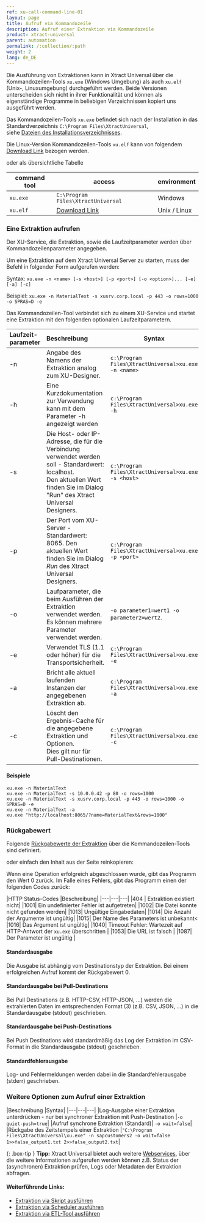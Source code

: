 ```yaml
---
ref: xu-call-command-line-01
layout: page
title: Aufruf via Kommandozeile 
description: Aufruf einer Extraktion via Kommandozeile 
product: xtract-universal
parent: automation
permalink: /:collection/:path
weight: 2
lang: de_DE
---
```


Die Ausführung von Extraktionen kann in Xtract Universal über die Kommandozeilen-Tools `xu.exe` (Windows Umgebung) als auch `xu.elf` (Unix-, Linuxumgebung) durchgeführt werden.
Beide Versionen unterscheiden sich nicht in ihrer Funktionalität und können als eigenständige Programme in beliebigen Verzeichnissen kopiert uns ausgeführt werden. 

Das Kommandozeilen-Tools `xu.exe` befindet sich nach der Installation in das Standardverzeichnis `C:\Program Files\XtractUniversal`,<br> 
siehe [Dateien des Installationsverzeichnisses](./einfuehrung/installation-und-update#dateien-des-installationsverzeichnisses).

Die Linux-Version Kommandozeilen-Tools `xu.elf` kann von folgendem [Download Link](https://cdn-files.theobald-software.com/download/XtractUniversal/xu.elf.tar.gz ) bezogen werden.

oder als übersichtliche Tabelle

| command tool | access | environment |
|---|---|---|
| `xu.exe` | `C:\Program Files\XtractUniversal` | Windows |
| `xu.elf` | [Download Link](https://cdn-files.theobald-software.com/download/XtractUniversal/xu.elf.tar.gz ) | Unix / Linux |


### Eine Extraktion aufrufen
Der XU-Service, die Extraktion, sowie die Laufzeitparameter werden über Kommandozeilenparameter angegeben.

Um eine Extraktion auf dem Xtract Universal Server zu starten, muss der Befehl in folgender Form aufgerufen werden:

Syntax:
`xu.exe -n <name> [-s <host>] [-p <port>] [-o <option>]... [-e] [-a] [-c]`

Beispiel:
`xu.exe -n MaterialText -s xusrv.corp.local -p 443 -o rows=1000 -o SPRAS=D -e`

Das Kommandozeilen-Tool verbindet sich zu einem XU-Service und startet eine Extraktion mit den folgenden optionalen Laufzeitparametern.

| Laufzeit-<br>parameter   | Beschreibung | Syntax  |
|:---|:---| --- |
| -n   |  Angabe des Namens der Extraktion analog zum XU-Designer.  | `c:\Program Files\XtractUniversal>xu.exe -n <name>` |
| -h        |  Eine Kurzdokumentation zur Verwendung kann mit dem Parameter -h angezeigt werden  |   `c:\Program Files\XtractUniversal>xu.exe -h` |
|   -s       |  Die Host- oder IP-Adresse, die für die Verbindung verwendet werden soll - Standardwert: localhost. <br> Den aktuellen Wert finden Sie im Dialog "Run" des Xtract Universal Designers.|  `c:\Program Files\XtractUniversal>xu.exe -s <host>`|
| -p    | Der Port vom XU-Server - Standardwert: 8065. Den aktuellen Wert finden Sie im Dialog *Run* des Xtract Universal Designers.  | `c:\Program Files\XtractUniversal>xu.exe -p <port>` |
|  -o     | Laufparameter, die beim Ausführen der Extraktion verwendet werden. Es können mehrere Parameter verwendet werden. | `-o parameter1=wert1 -o parameter2=wert2`.|
|  -e  |Verwendet TLS (1.1 oder höher) für die Transportsicherheit. |   `c:\Program Files\XtractUniversal>xu.exe -e`|
| -a    |Bricht alle aktuell laufenden Instanzen der angegebenen Extraktion ab. | `c:\Program Files\XtractUniversal>xu.exe -a` |
|  -c   | Löscht den Ergebnis-Cache für die angegebene Extraktion und Optionen.<br> Dies gilt nur für Pull-Destinationen. | `c:\Program Files\XtractUniversal>xu.exe -c` |  

#### Beispiele

`xu.exe -n MaterialText`<br>
`xu.exe -n MaterialText -s 10.0.0.42 -p 80 -o rows=1000`<br>
`xu.exe -n MaterialText -s xusrv.corp.local -p 443 -o rows=1000 -o SPRAS=D -e`<br>
`xu.exe -n MaterialText -a`<br>
`xu.exe "http://localhost:8065/?name=MaterialText&rows=1000"`<br>


### Rückgabewert 
Folgende [Rückgabewerte der Extraktion](https://help.theobald-software.com/de/xtract-universal/fortgeschrittene-techniken/extraktion_einplanen#r%C3%BCckgabe) über die Kommandozeilen-Tools sind definiert.

oder einfach den Inhalt aus der Seite reinkopieren:

Wenn eine Operation erfolgreich abgeschlossen wurde, gibt das Programm den Wert 0 zurück.
Im Falle eines Fehlers, gibt das Programm einen der folgenden Codes zurück:

|HTTP Status-Codes	|Beschreibung|
|---|---|---|
|404 |	Extraktion existiert nicht|
|1001|	Ein undefinierter Fehler ist aufgetreten|
|1002|	Die Datei konnte nicht gefunden werden|
|1013|	Ungültige Eingabedaten|
|1014|	Die Anzahl der Argumente ist ungültig|
|1015|	Der Name des Parameters ist unbekannt<
|1016|	Das Argument ist ungültig|
|1040|	Timeout Fehler: Wartezeit auf HTTP-Antwort der `xu.exe` überschritten |
|1053|	Die URL ist falsch |
|1087|	Der Parameter ist ungültig |

#### Standardausgabe
Die Ausgabe ist abhängig vom Destinationstyp der Extraktion. 
Bei einem erfolgreichen Aufruf kommt der Rückgabewert 0.

#### Standardausgabe bei Pull-Destinations
Bei Pull Destinations (z.B. HTTP-CSV, HTTP-JSON, ...) werden die extrahierten Daten im entsprechenden Format (3) (z.B. CSV, JSON, ...) in die Standardausgabe (stdout) geschrieben.

#### Standardausgabe bei Push-Destinations
Bei Push Destinations wird standardmäßig das Log der Extraktion im CSV-Format in die Standardausgabe (stdout) geschrieben. 

#### Standardfehlerausgabe
Log- und Fehlermeldungen werden dabei in die Standardfehlerausgabe (stderr) geschrieben.

### Weitere Optionen zum Aufruf einer Extraktion

|Beschreibung	|Syntax|
|---|---|---|
|Log-Ausgabe einer Extraktion unterdrücken - nur bei synchroner Extraktion mit Push-Destination |`-o quiet-push=true`|
|Aufruf synchrone Extraktion (Standard)|	`-o wait=false`|
|Rückgabe des Zeitstempels einer Extraktion |`"C:\Program Files\XtractUniversal\xu.exe" -n sapcustomers2 -o wait=false 1>>false_output1.txt 2>>false_output2.txt`|

{: .box-tip }
**Tipp:** Xtract Universal bietet auch weitere [Webservices](./call-via-webservice#weitere-webservices), über die weitere Informationen aufgerufen werden können z.B. Status der (asynchronen) Extraktion prüfen, Logs oder Metadaten der Extraktion abfragen. 


#### Weiterführende Links:
- [Extraktion via Skript ausführen](./call-via-script)
- [Extraktion via Scheduler ausführen](./call-via-scheduler)
- [Extraktion via ETL-Tool ausführen](./call-via-etl)
